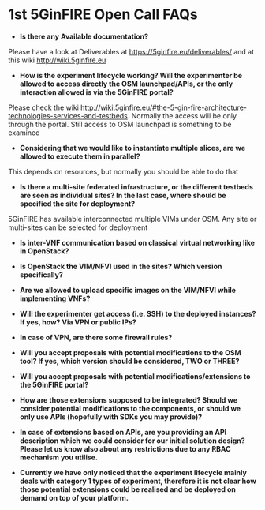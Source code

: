 <!-- TITLE: 1st 5GinFIRE Open Call FAQs -->
<!-- SUBTITLE: FAQs -->

# 1st 5GinFIRE Open Call FAQs

* **Is there any Available documentation?**

Please have a look at Deliverables at https://5ginfire.eu/deliverables/ and at this wiki http://wiki.5ginfire.eu

* **How is the experiment lifecycle working? Will the experimenter be allowed to access directly the OSM launchpad/APIs, or the only interaction allowed is via the 5GinFIRE portal?**

Please check the wiki http://wiki.5ginfire.eu/#the-5-gin-fire-architecture-technologies-services-and-testbeds. Normally the access will be only through the portal. Still access to OSM launchpad is something to be examined

* **Considering that we would like to instantiate multiple slices, are we allowed to execute them in parallel?**

This depends on resources, but normally you should be able to do that

* **Is there a multi-site federated infrastructure, or the different testbeds are seen as individual sites? In the last case, where should be specified the site for deployment?**

5GinFIRE has available interconnected multiple VIMs under OSM. Any site or multi-sites can be selected for deployment 

* **Is inter-VNF communication based on classical virtual networking like in OpenStack?**


* **Is OpenStack the VIM/NFVI used in the sites? Which version specifically?**



* **Are we allowed to upload specific images on the VIM/NFVI while implementing VNFs?**


* **Will the experimenter get access (i.e. SSH) to the deployed instances? If yes, how? Via VPN or public IPs?** 


* **In case of VPN, are there some firewall rules?**


* **Will you accept proposals with potential modifications to the OSM tool? If yes, which version should be considered, TWO or THREE?**


* **Will you accept proposals with potential modifications/extensions to the 5GinFIRE portal?**


* **How are those extensions supposed to be integrated? Should we consider potential modifications to the components, or should we only use APIs (hopefully with SDKs you may provide)?** 


* **In case of extensions based on APIs, are you providing an API description which we could consider for our initial solution design? Please let us know also about any restrictions due to any RBAC mechanism you utilise.** 


* **Currently we have only noticed that the experiment lifecycle mainly deals with category 1 types of experiment, therefore it is not clear how those potential extensions could be realised and be deployed on demand on top of your platform.**







